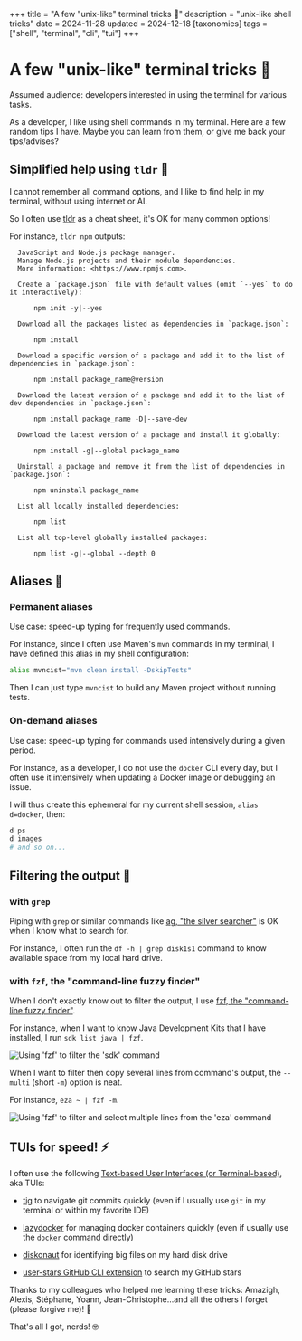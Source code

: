 +++
title = "A few \"unix-like\" terminal tricks 🧙"
description = "unix-like shell tricks"
date = 2024-11-28
updated = 2024-12-18
[taxonomies]
tags = ["shell", "terminal", "cli", "tui"]
+++
# A few "unix-like" terminal tricks 🧙

Assumed audience: developers interested in using the terminal for various tasks.

As a developer, I like using shell commands in my terminal. Here are a few random tips I have. Maybe you can learn from them, or give me back your tips/advises?

## Simplified help using `tldr` 📝

I cannot remember all command options, and I like to find help in my terminal, without using internet or AI.

So I often use [tldr](https://tldr.sh) as a cheat sheet, it's OK for many common options!

For instance, `tldr npm` outputs:

```
  JavaScript and Node.js package manager.
  Manage Node.js projects and their module dependencies.
  More information: <https://www.npmjs.com>.

  Create a `package.json` file with default values (omit `--yes` to do it interactively):

      npm init -y|--yes

  Download all the packages listed as dependencies in `package.json`:

      npm install

  Download a specific version of a package and add it to the list of dependencies in `package.json`:

      npm install package_name@version

  Download the latest version of a package and add it to the list of dev dependencies in `package.json`:

      npm install package_name -D|--save-dev

  Download the latest version of a package and install it globally:

      npm install -g|--global package_name

  Uninstall a package and remove it from the list of dependencies in `package.json`:

      npm uninstall package_name

  List all locally installed dependencies:

      npm list

  List all top-level globally installed packages:

      npm list -g|--global --depth 0
```

## Aliases 📛

### Permanent aliases

Use case: speed-up typing for frequently used commands.

For instance, since I often use Maven's `mvn` commands in my terminal, I have defined this alias in my shell configuration:
```sh
alias mvncist="mvn clean install -DskipTests"
```
Then I can just type `mvncist` to build any Maven project without running tests.

### On-demand aliases

Use case: speed-up typing for commands used intensively during a given period.

For instance, as a developer, I do not use the `docker` CLI every day, but I often use it intensively when updating a Docker image or debugging an issue.

I will thus create this ephemeral for my current shell session, `alias d=docker`, then:

```sh
d ps
d images
# and so on...
```

## Filtering the output 🔎

### with `grep`

Piping with `grep` or similar commands like [ag, "the silver searcher"](https://github.com/ggreer/the_silver_searcher) is OK when I know what to search for.

For instance, I often run the `df -h | grep disk1s1` command to know available space from my local hard drive.

### with `fzf`, the "command-line fuzzy finder"

When I don't exactly know out to filter the output, I use [fzf, the "command-line fuzzy finder"](https://junegunn.github.io/fzf/).

For instance, when I want to know Java Development Kits that I have installed, I run `sdk list java | fzf`.

![Using 'fzf' to filter the 'sdk' command](fzf-sdk.gif)

When I want to filter then copy several lines from command's output, the `--multi` (short `-m`) option is neat.

For instance, `eza ~ | fzf -m`.

![Using 'fzf' to filter and select multiple lines from the 'eza' command](fzf-m-eza.gif)


## TUIs for speed! ⚡️

I often use the following [Text-based User Interfaces (or Terminal-based)](https://en.wikipedia.org/wiki/Text-based_user_interface), aka TUIs:

- [tig](https://jonas.github.io/tig/) to navigate git commits quickly (even if I usually use `git` in my terminal or within my favorite IDE)

- [lazydocker](https://github.com/jesseduffield/lazydocker) for managing docker containers quickly (even if usually use the `docker` command directly)

- [diskonaut](https://github.com/imsnif/diskonaut) for identifying big files on my hard disk drive

- [user-stars GitHub CLI extension]([url](https://github.com/korosuke613/gh-user-stars?tab=readme-ov-file)) to search my GitHub stars

Thanks to my colleagues who helped me learning these tricks: Amazigh, Alexis, Stéphane, Yoann, Jean-Christophe...and all the others I forget (please forgive me)! 🤗

That's all I got, nerds! 🤓
